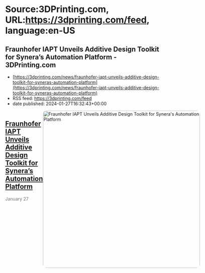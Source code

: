 # Source:3DPrinting.com, URL:https://3dprinting.com/feed, language:en-US

## Fraunhofer IAPT Unveils Additive Design Toolkit for Synera’s Automation Platform - 3DPrinting.com
 - [https://3dprinting.com/news/fraunhofer-iapt-unveils-additive-design-toolkit-for-syneras-automation-platform](https://3dprinting.com/news/fraunhofer-iapt-unveils-additive-design-toolkit-for-syneras-automation-platform)
 - RSS feed: https://3dprinting.com/feed
 - date published: 2024-01-27T16:32:43+00:00

<div style="display: flex;"><div><h2><a href="https://3dprinting.com/news/fraunhofer-iapt-unveils-additive-design-toolkit-for-syneras-automation-platform/" target="_blank">Fraunhofer IAPT Unveils Additive Design Toolkit for Synera&#8217;s Automation Platform</a></h2><span style="color: #777; font-size: 14px; margin-top: auto;">January 27</span></div><div><img alt="Fraunhofer IAPT Unveils Additive Design Toolkit for Synera&#039;s Automation Platform" class="attachment-singular-featured-thumb size-singular-featured-thumb wp-post-image" height="500" src="https://3dprinting.com/wp-content/uploads/image1-158-500x500.png" style="border-radius: 10px; overflow: hidden;" width="500" /></div></div>


